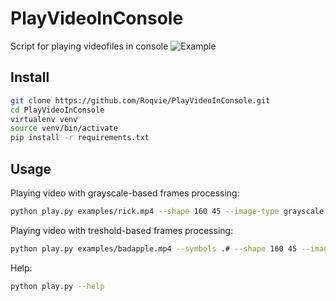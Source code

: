 # PlayVideoInConsole

Script for playing videofiles in console
![Example](https://github.com/Roqvie/PlayVideoInConsole/blob/main/examples/image.jpg?raw=true)
## Install
```sh
git clone https://github.com/Roqvie/PlayVideoInConsole.git
cd PlayVideoInConsole
virtualenv venv
source venv/bin/activate
pip install -r requirements.txt
```
## Usage

Playing video with grayscale-based frames processing:
```sh
python play.py examples/rick.mp4 --shape 160 45 --image-type grayscale
```
Playing video with treshold-based frames processing:
```sh
python play.py examples/badapple.mp4 --symbols .# --shape 160 45 --image-type treshold --treshold 127
```
Help:
```sh
python play.py --help
```

